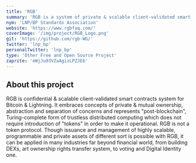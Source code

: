 ```yaml
---
title: 'RGB'
summary: 'RGB is a system of private & scalable client-validated smart contracts on Bitcoin & Lightning Network.'
nym: 'LNP/BP Standards Association'
website: 'https://www.rgbfaq.com/'
coverImage: '/img/project/RGB_Logo.png'
git: 'https://github.com/rgb-WG/'
twitter: 'lnp_bp'
personalTwitter: 'lnp_bp'
type: 'Other Free and Open Source Project'
zaprite: 'eWjJu03VZaAgizLPZJEb'
---
```


## About this project

RGB is confidential & scalable client-validated smart contracts system for Bitcoin & Lightning. It embraces concepts of private & mutual ownership, abstraction and separation of concerns and represents "post-blockchain", Turing-complete form of trustless distributed computing which does not require introduction of "tokens" in order to make it operational. RGB is not a token protocol. Though issuance and management of highly scalable, programmable and private assets of different sort is possible with RGB, it can be applied in many industries far beyond financial world, from building DEXs, art ownership rights transfer system, to voting and Digital Identity one.
